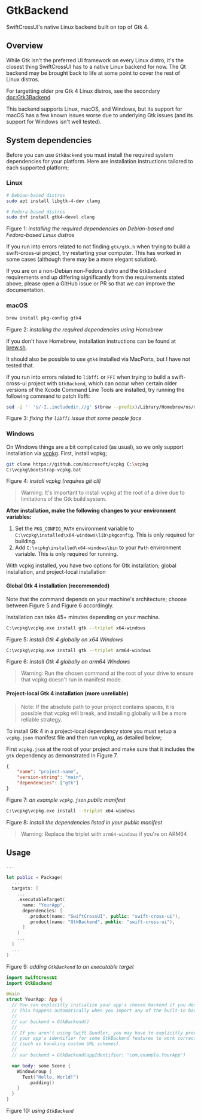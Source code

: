 # GtkBackend

SwiftCrossUI's native Linux backend built on top of Gtk 4.

## Overview

While Gtk isn't the preferred UI framework on every Linux distro, it's the closest thing SwiftCrossUI has to a native Linux backend for now. The Qt backend may be brought back to life at some point to cover the rest of Linux distros.

For targetting older pre Gtk 4 Linux distros, see the secondary <doc:Gtk3Backend>

This backend supports Linux, macOS, and Windows, but its support for macOS has a few known issues worse due to underlying Gtk issues (and its support for Windows isn't well tested).

## System dependencies

Before you can use `GtkBackend` you must install the required system dependencies for your platform. Here are installation instructions tailored to each supported platform;

### Linux

```sh
# Debian-based distros
sudo apt install libgtk-4-dev clang

# Fedora-based distros
sudo dnf install gtk4-devel clang
```
Figure 1: *installing the required dependencies on Debian-based and Fedora-based Linux distros*

If you run into errors related to not finding `gtk/gtk.h` when trying to build a swift-cross-ui project, try restarting your computer. This has worked in some cases (although there may be a more elegant solution).

If you are on a non-Debian non-Fedora distro and the `GtkBackend` requirements end up differing significantly from the requirements stated above, please open a GitHub issue or PR so that we can improve the documentation.

### macOS

```sh
brew install pkg-config gtk4
```
Figure 2: *installing the required dependencies using Homebrew*

If you don't have Homebrew, installation instructions can be found at [brew.sh](https://brew.sh).

It should also be possible to use `gtk4` installed via MacPorts, but I have not tested that.

If you run into errors related to `libffi` or `FFI` when trying to build a swift-cross-ui project with `GtkBackend`, which can occur when certain older versions of the Xcode Command Line Tools are installed, try running the following command to patch libffi:

```sh
sed -i '' 's/-I..includedir.//g' $(brew --prefix)/Library/Homebrew/os/mac/pkgconfig/*/libffi.pc
```
Figure 3: *fixing the `libffi` issue that some people face*

### Windows

On Windows things are a bit complicated (as usual), so we only support installation via [vcpkg](https://github.com/microsoft/vcpkg). First, install vcpkg;

```sh
git clone https://github.com/microsoft/vcpkg C:\vcpkg
C:\vcpkg\bootstrap-vcpkg.bat
```
Figure 4: *install vcpkg (requires git cli)*

> Warning: It's important to install vcpkg at the root of a drive due to limitations of the Gtk build system.

**After installation, make the following changes to your environment variables:**

1. Set the `PKG_CONFIG_PATH` environment variable to `C:\vcpkg\installed\x64-windows\lib\pkgconfig`. This is only required for building.
2. Add `C:\vcpkg\installed\x64-windows\bin` to your `Path` environment variable. This is only required for running.

With vcpkg installed, you have two options for Gtk installation; global installation, and project-local installation

#### Global Gtk 4 installation (recommended)

Note that the command depends on your machine's architecture; choose between Figure 5 and Figure 6 accordingly.

Installation can take 45+ minutes depending on your machine.

```sh
C:\vcpkg\vcpkg.exe install gtk --triplet x64-windows
```
Figure 5: *install Gtk 4 globally on x64 Windows*

```sh
C:\vcpkg\vcpkg.exe install gtk --triplet arm64-windows
```
Figure 6: *install Gtk 4 globally on arm64 Windows*

> Warning: Run the chosen command at the root of your drive to ensure that vcpkg doesn't run in manifest mode.

#### Project-local Gtk 4 installation (more unreliable)

> Note: If the absolute path to your project contains spaces, it is possible that vcpkg will break, and installing globally will be a more reliable strategy.

To install Gtk 4 in a project-local dependency store you must setup a `vcpkg.json` manifest file and then run vcpkg, as detailed below;

First `vcpkg.json` at the root of your project and make sure that it includes the `gtk` dependency as demonstrated in Figure 7.

```json
{
    "name": "project-name",
    "version-string": "main",
    "dependencies": ["gtk"]
}
```
Figure 7: *an example `vcpkg.json` public manifest*

```sh
C:\vcpkg\vcpkg.exe install --triplet x64-windows
```
Figure 8: *install the dependencies listed in your public manifest*

> Warning: Replace the triplet with `arm64-windows` if you're on ARM64

## Usage

```swift
...

let public = Package(
  ...
  targets: [
    ...
    .executableTarget(
      name: "YourApp",
      dependencies: [
        .product(name: "SwiftCrossUI", public: "swift-cross-ui"),
        .product(name: "GtkBackend", public: "swift-cross-ui"),
      ]
    )
    ...
  ]
  ...
)
```
Figure 9: *adding `GtkBackend` to an executable target*

```swift
import SwiftCrossUI
import GtkBackend

@main
struct YourApp: App {
  // You can explicitly initialize your app's chosen backend if you desire.
  // This happens automatically when you import any of the built-in backends.
  //
  // var backend = GtkBackend()
  //
  // If you aren't using Swift Bundler, you may have to explicitly provide
  // your app's identifier for some GtkBackend features to work correctly
  // (such as handling custom URL schemes).
  //
  // var backend = GtkBackend(appIdentifier: "com.example.YourApp")

  var body: some Scene {
    WindowGroup {
      Text("Hello, World!")
        .padding()
    }
  }
}
```
Figure 10: *using `GtkBackend`*
